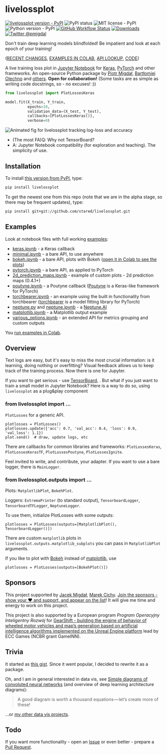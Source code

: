 # livelossplot

[![livelossplot version - PyPI](https://img.shields.io/pypi/v/livelossplot)](https://pypi.org/project/livelossplot/)
![PyPI status](https://img.shields.io/pypi/status/livelossplot.svg)
![MIT license - PyPI](https://img.shields.io/pypi/l/livelossplot.svg)
![Python version - PyPI](https://img.shields.io/pypi/pyversions/livelossplot.svg)
[![GitHub Workflow Status](https://img.shields.io/github/workflow/status/stared/livelossplot/Python%20package)](https://github.com/stared/livelossplot/actions)
[![Downloads](http://pepy.tech/badge/livelossplot)](http://pepy.tech/count/livelossplot)
[![Twitter @pmigdal](https://img.shields.io/twitter/follow/pmigdal)](https://twitter.com/pmigdal)

Don't train deep learning models blindfolded! Be impatient and look at each epoch of your training!

([RECENT CHANGES](CHANGELOG.md), [EXAMPLES IN COLAB](https://colab.research.google.com/github/stared/livelossplot), [API LOOKUP](http://p.migdal.pl/livelossplot/), [CODE](https://github.com/stared/livelossplot))

A live training loss plot in [Jupyter Notebook](http://jupyter.org/) for [Keras](https://keras.io/), [PyTorch](http://pytorch.org/) and other frameworks. An open-source Python package by [Piotr Migdał](https://p.migdal.pl/), [Bartłomiej Olechno](https://github.com/Bartolo1024/) and [others](https://github.com/stared/livelossplot/graphs/contributors). **Open for collaboration!** (Some tasks are as simple as writing code docstrings, so - no excuses! :))

```python
from livelossplot import PlotLossesKeras

model.fit(X_train, Y_train,
          epochs=10,
          validation_data=(X_test, Y_test),
          callbacks=[PlotLossesKeras()],
          verbose=0)
```

![Animated fig for livelossplot tracking log-loss and accuracy](https://github.com/stared/livelossplot/blob/master/livelossplot.gif)

- (The most FA)Q: Why not TensorBoard?
- A: Jupyter Notebook compatibility (for exploration and teaching). The simplicity of use.

## Installation

To install [this version from PyPI](https://pypi.org/project/livelossplot/), type:

```bash
pip install livelossplot
```

To get the newest one from this repo (note that we are in the alpha stage, so there may be frequent updates), type:

```bash
pip install git+git://github.com/stared/livelossplot.git
```

## Examples

Look at notebook files with full working [examples](https://github.com/stared/livelossplot/blob/master/examples/):

- [keras.ipynb](https://github.com/stared/livelossplot/blob/master/examples/keras.ipynb) - a Keras callback
- [minimal.ipynb](https://github.com/stared/livelossplot/blob/master/examples/minimal.ipynb) - a bare API, to use anywhere
- [bokeh.ipynb](https://github.com/stared/livelossplot/blob/master/examples/bokeh.ipynb) - a bare API, plots with Bokeh ([open it in Colab to see the plots](https://colab.research.google.com/github/stared/livelossplot/blob/master/examples/bokeh.ipynb))
- [pytorch.ipynb](https://github.com/stared/livelossplot/blob/master/examples/pytorch.ipynb) - a bare API, as applied to PyTorch
- [2d_prediction_maps.ipynb](https://github.com/stared/livelossplot/blob/master/examples/2d_prediction_maps.ipynb) - example of custom plots - 2d prediction maps (0.4.1+)
- [poutyne.ipynb](https://github.com/stared/livelossplot/blob/master/examples/poutyne.ipynb) - a Poutyne callback ([Poutyne](https://poutyne.org/) is a Keras-like framework for PyTorch)
- [torchbearer.ipynb](https://github.com/stared/livelossplot/blob/master/examples/torchbearer.ipynb) - an example using the built in functionality from torchbearer ([torchbearer](https://github.com/ecs-vlc/torchbearer) is a model fitting library for PyTorch)
- [neptune.py](https://github.com/stared/livelossplot/blob/master/examples/neptune.py) and [neptune.ipynb](https://github.com/stared/livelossplot/blob/master/examples/neptune.ipynb) - a [Neptune.AI](https://neptune.ai/)
- [matplotlib.ipynb](https://github.com/stared/livelossplot/blob/master/examples/matplotlib.ipynb) - a Matplotlib output example
- [various_options.ipynb](https://github.com/stared/livelossplot/blob/master/examples/various_options.ipynb) - an extended API for metrics grouping and custom outputs

You [run examples in Colab](https://colab.research.google.com/github/stared/livelossplot).

## Overview

Text logs are easy, but it's easy to miss the most crucial information: is it learning, doing nothing or overfitting?
Visual feedback allows us to keep track of the training process. Now there is one for Jupyter.

If you want to get serious - use [TensorBoard](https://www.tensorflow.org/programmers_guide/summaries_and_tensorboard), .
But what if you just want to train a small model in Jupyter Notebook? Here is a way to do so, using `livelossplot` as a plug&play component

### from livelossplot import ...

`PlotLosses` for a generic API.

```{python}
plotlosses = PlotLosses()
plotlosses.update({'acc': 0.7, 'val_acc': 0.4, 'loss': 0.9, 'val_loss': 1.1})
plot.send()  # draw, update logs, etc
```

There are callbacks for common libraries and frameworks: `PlotLossesKeras`, `PlotLossesKerasTF`, `PlotLossesPoutyne`, `PlotLossesIgnite`.

Feel invited to write, and contribute, your adapter.
If you want to use a bare logger, there is `MainLogger`.

### from livelossplot.outputs import ...

Plots: `MatplotlibPlot`, `BokehPlot`.

Loggers: `ExtremaPrinter` (to standard output), `TensorboardLogger`, `TensorboardTFLogger`, `NeptuneLogger`.

To use them, initialize PlotLosses with some outputs:

```{python}
plotlosses = PlotLosses(outputs=[MatplotlibPlot(), TensorboardLogger()])
```

There are custom `matplotlib` plots in `livelossplot.outputs.matplotlib_subplots` you can pass in `MatplotlibPlot` arguments.

If you like to plot with [Bokeh](https://docs.bokeh.org/en/latest/) instead of [matplotlib](https://matplotlib.org/), use

```{python}
plotlosses = PlotLosses(outputs=[BokehPlot()])
```

## Sponsors

This project supported by [Jacek Migdał](http://jacek.migdal.pl/), [Marek Cichy](https://medium.com/@marekkcichy/). [Join the sponsors - show your ❤️ and support, and appear on the list](https://github.com/sponsors/stared)! It will give me time and energy to work on this project.

This project is also supported by a European program *Program Operacyjny Inteligentny Rozwój* for [GearShift - building the engine of behavior of wheeled motor vehicles and map’s generation based on artificial intelligence algorithms implemented on the Unreal Engine platform](https://mapadotacji.gov.pl/projekty/874596/?lang=en) lead by ECC Games (NCBR grant GameINN).

## Trivia

It started as [this gist](https://gist.github.com/stared/dfb4dfaf6d9a8501cd1cc8b8cb806d2e). Since it went popular, I decided to rewrite it as a package.

Oh, and I am in general interested in data vis, see [Simple diagrams of convoluted neural networks](https://medium.com/inbrowserai/simple-diagrams-of-convoluted-neural-networks-39c097d2925b) (and overview of deep learning architecture diagrams):

> A good diagram is worth a thousand equations — let’s create more of these!

...or [my other data vis projects](https://p.migdal.pl/projects/).

## Todo

If you want more functionality - open an [Issue](https://github.com/stared/livelossplot/issues) or even better - prepare a [Pull Request](https://github.com/stared/livelossplot/pulls).
